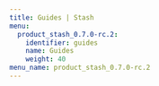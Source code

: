 ```yaml
---
title: Guides | Stash
menu:
  product_stash_0.7.0-rc.2:
    identifier: guides
    name: Guides
    weight: 40
menu_name: product_stash_0.7.0-rc.2
---
```

